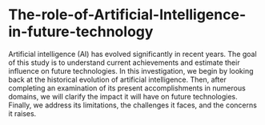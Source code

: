# The-role-of-Artificial-Intelligence-in-future-technology

Artificial intelligence (AI) has evolved significantly in recent years. The goal of this study is to understand
current achievements and estimate their influence on future technologies. In this investigation, we begin by
looking back at the historical evolution of artificial intelligence. Then, after completing an examination of its
present accomplishments in numerous domains, we will clarify the impact it will have on future technologies.
Finally, we address its limitations, the challenges it faces, and the concerns it raises.

